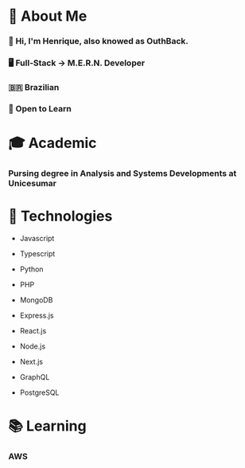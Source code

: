 # 📖 About Me
  ### 👏 Hi, I'm Henrique, also knowed as OuthBack.
  ### 🖥️ Full-Stack -> M.E.R.N. Developer
  ### :brazil: Brazilian 
  ### 🧠 Open to Learn 
  
# 🎓 Academic
  ### Pursing degree in Analysis and Systems Developments at Unicesumar
  
# 🔋 Technologies
  - Javascript
  - Typescript
  - Python
  - PHP
  
  - MongoDB
  - Express.js
  - React.js
  - Node.js
  
  - Next.js
  - GraphQL
  - PostgreSQL
 
# 📚 Learning
### AWS
 
<!--
**OuthBack/OuthBack** is a ✨ _special_ ✨ repository because its `README.md` (this file) appears on your GitHub profile.

Here are some ideas to get you started:

- 🔭 I’m currently working on ...
- 🌱 I’m currently learning ...
- 👯 I’m looking to collaborate on ...
- 🤔 I’m looking for help with ...
- 💬 Ask me about ...
- 📫 How to reach me: ...
- 😄 Pronouns: ...
- ⚡ Fun fact: ...
-->
